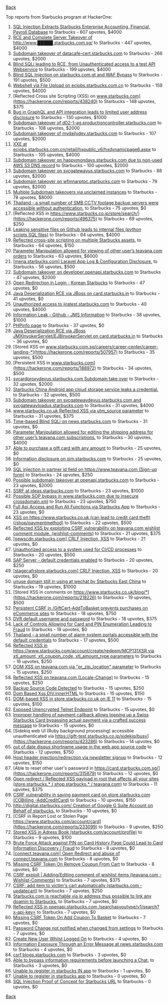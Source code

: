 [Back](../README.md)

Top reports from Starbucks program at HackerOne:

1. [SQL Injection Extracts Starbucks Enterprise Accounting, Financial, Payroll Database](https://hackerone.com/reports/531051) to Starbucks - 607 upvotes, $4000
2. [RCE and Complete Server Takeover of http://www.█████.starbucks.com.sg/](https://hackerone.com/reports/502758) to Starbucks - 447 upvotes, $4000
3. [Subdomain takeover of datacafe-cert.starbucks.com](https://hackerone.com/reports/665398) to Starbucks - 266 upvotes, $2000
4. [Blind SQLi leading to RCE, from Unauthenticated access to a test API Webservice](https://hackerone.com/reports/592400) to Starbucks - 199 upvotes, $4000
5. [Blind SQL Injection on starbucks.com.gt and WAF Bypass](https://hackerone.com/reports/549355) to Starbucks - 191 upvotes, $500
6. [Webshell via File Upload on ecjobs.starbucks.com.cn](https://hackerone.com/reports/506646) to Starbucks - 159 upvotes, $4000
7. [Reflected Cross site Scripting (XSS) on www.starbucks.com](https://hackerone.com/reports/438240) to Starbucks - 148 upvotes, $375
8. [Bug in GraphQL and API integration leads to limited user address disclosure](https://hackerone.com/reports/473742) to Starbucks - 130 upvotes, $1000
9. [Subdomain takeover of d02-1-ag.productioncontroller.starbucks.com](https://hackerone.com/reports/661751) to Starbucks - 108 upvotes, $2000
10. [Subdomain takeover of mydailydev.starbucks.com](https://hackerone.com/reports/570651) to Starbucks - 107 upvotes, $2000
11. [XXE at ecjobs.starbucks.com.cn/retail/hxpublic_v6/hxdynamicpage6.aspx](https://hackerone.com/reports/500515) to Starbucks - 105 upvotes, $4000
12. [Subdomain takeover on happymondays.starbucks.com due to non-used AWS S3 DNS record](https://hackerone.com/reports/186766) to Starbucks - 100 upvotes, $2000
13. [Subdomain takeover on svcgatewayus.starbucks.com](https://hackerone.com/reports/325336) to Starbucks - 88 upvotes, $2000
14. [Subdomain takeover on wfmnarptpc.starbucks.com](https://hackerone.com/reports/388622) to Starbucks - 79 upvotes, $2000
15. [Multiple Subdomain takeovers via unclaimed instances](https://hackerone.com/reports/276269) to Starbucks - 78 upvotes, $8000
16. [Thailand - a small number of SMB CCTV footage backup servers were accessible without authentication.](https://hackerone.com/reports/417360) to Starbucks - 75 upvotes, $0
17. [Reflected XSS in https://www.starbucks.co.jp/store/search/](https://hackerone.com/reports/496375) to Starbucks - 69 upvotes, $250
18. [Leaking sensitive files on Github leads to internal files (python scripts,SQL files)](https://hackerone.com/reports/301831) to Starbucks - 64 upvotes, $4000
19. [Reflected cross-site scripting on multiple Starbucks assets.](https://hackerone.com/reports/629745) to Starbucks - 64 upvotes, $150
20. [Parameter Manipulation allowed for viewing of other user’s teavana.com orders](https://hackerone.com/reports/141090) to Starbucks - 63 upvotes, $6000
21. [[mena.starbucks.com] Laravel App Log &amp; Configuration Disclosure.](https://hackerone.com/reports/401098) to Starbucks - 56 upvotes, $500
22. [Subdomain takeover on developer.openapi.starbucks.com](https://hackerone.com/reports/275714) to Starbucks - 47 upvotes, $2000
23. [Open Redirection in Login - Korean Starbucks](https://hackerone.com/reports/380939) to Starbucks - 47 upvotes, $0
24. [Java Deserialization RCE via JBoss on card.starbucks.in](https://hackerone.com/reports/221294) to Starbucks - 41 upvotes, $0
25. [Unauthorized access to jiratest.starbucks.com](https://hackerone.com/reports/332586) to Starbucks - 40 upvotes, $4000
26. [Information Leak - Github - JMS Information](https://hackerone.com/reports/360811) to Starbucks - 38 upvotes, $1000
27. [PHPinfo page](https://hackerone.com/reports/367050) to Starbucks - 37 upvotes, $0
28. [Java Deserialization RCE via JBoss JMXInvokerServlet/EJBInvokerServlet on card.starbucks.in](https://hackerone.com/reports/153026) to Starbucks - 36 upvotes, $0
29. [Stored XSS on www.starbucks.com.sg/careers/career-center/career-landing-*](https://hackerone.com/reports/507957) to Starbucks - 35 upvotes, $500
30. [Persistent XSS in www.starbucks.com](https://hackerone.com/reports/188972) to Starbucks - 34 upvotes, $500
31. [svcardproxydevus.starbucks.com Subdomain take over](https://hackerone.com/reports/380158) to Starbucks - 32 upvotes, $2000
32. [Starbucks China Android app cloud storage service leaks a credential.](https://hackerone.com/reports/440629) to Starbucks - 32 upvotes, $500
33. [Subdomain takeover on svcgatewaydevus.starbucks.com and svcgatewayloadus.starbucks.com](https://hackerone.com/reports/383564) to Starbucks - 31 upvotes, $4000
34. [www.starbucks.co.uk Reflected XSS via utm_source parameter](https://hackerone.com/reports/140616) to Starbucks - 31 upvotes, $375
35. [Time-based Blind SQLi on news.starbucks.com](https://hackerone.com/reports/198292) to Starbucks - 31 upvotes, $0
36. [Parameter Manipulation allowed for editing the shipping address for other user’s teavana.com subscriptions.](https://hackerone.com/reports/141120) to Starbucks - 30 upvotes, $4000
37. [Able to purchase a gift card with any amount](https://hackerone.com/reports/316789) to Starbucks - 25 upvotes, $0
38. [Information disclosure on sim.starbucks.com](https://hackerone.com/reports/632808) to Starbucks - 25 upvotes, $0
39. [SQL injection in partner id field on https://www.teavana.com (Sign-up form)](https://hackerone.com/reports/269279) to Starbucks - 24 upvotes, $250
40. [Possible subdomain takeover at openapi.starbucks.com](https://hackerone.com/reports/241503) to Starbucks - 23 upvotes, $2000
41. [SSRF at ideas.starbucks.com](https://hackerone.com/reports/500468) to Starbucks - 23 upvotes, $1000
42. [Possible SOP bypass in www.starbucks.com due to insecure crossdomain.xml](https://hackerone.com/reports/244504) to Starbucks - 23 upvotes, $750
43. [Full Api Access and Run All Functions via Starbucks App](https://hackerone.com/reports/232650) to Starbucks - 23 upvotes, $0
44. [XSS on https://www.starbucks.co.uk (can lead to credit card theft) (/shop/paymentmethod)](https://hackerone.com/reports/227486) to Starbucks - 22 upvotes, $500
45. [Reflected XSS by exploiting CSRF vulnerability on teavana.com wishlist comment module. (wishlist-comments)](https://hackerone.com/reports/177508) to Starbucks - 21 upvotes, $375
46. [[newscdn.starbucks.com] CRLF Injection, XSS](https://hackerone.com/reports/192749) to Starbucks - 21 upvotes, $0
47. [Unauthorized access to a system used for CI/CD processes](https://hackerone.com/reports/410475) to Starbucks - 20 upvotes, $500
48. [SAP Server - default credentials enabled](https://hackerone.com/reports/195163) to Starbucks - 20 upvotes, $250
49. [[stagecafrstore.starbucks.com] CRLF Injection, XSS](https://hackerone.com/reports/192667) to Starbucks - 20 upvotes, $0
50. [unuse domain still in using at wechat by Starbucks East China](https://hackerone.com/reports/471265) to Starbucks - 19 upvotes, $1000
51. [Stored XSS in comments on https://www.starbucks.co.uk/blog/*](https://hackerone.com/reports/218226) to Starbucks - 19 upvotes, $500
52. [Persistent CSRF in /GiftCert-AddToBasket prevents purchases on eCommerce sites](https://hackerone.com/reports/206319) to Starbucks - 18 upvotes, $750
53. [DVR default username and password](https://hackerone.com/reports/398797) to Starbucks - 18 upvotes, $375
54. [Lack of Controls Allowing for Card and PIN Enumeration Leading to Fraud](https://hackerone.com/reports/198494) to Starbucks - 18 upvotes, $0
55. [Thailand – a small number of alarm system portals accessible with the default credentials](https://hackerone.com/reports/406486) to Starbucks - 17 upvotes, $500
56. [Reflected XSS in https://www.starbucks.com/account/create/redeem/MCP131XSR via xtl_amount, xtl_coupon_code, xtl_amount_type parameters](https://hackerone.com/reports/531042) to Starbucks - 16 upvotes, $250
57. [DOM XSS on teavana.com via "pr_zip_location" parameter](https://hackerone.com/reports/209736) to Starbucks - 15 upvotes, $250
58. [Reflected XSS on teavana.com (Locale-Change)](https://hackerone.com/reports/190798) to Starbucks - 15 upvotes, $250
59. [Backup Source Code Detected](https://hackerone.com/reports/389454) to Starbucks - 15 upvotes, $250
60. [Dom Based Xss DIV.innerHTML](https://hackerone.com/reports/188185) to Starbucks - 15 upvotes, $150
61. [DOM-based XSS in store.starbucks.co.uk on IE 11](https://hackerone.com/reports/241619) to Starbucks - 15 upvotes, $100
62. [Exposed Unencrypted Telnet Endpoint](https://hackerone.com/reports/194454) to Starbucks - 15 upvotes, $0
63. [Improper handling of payment callback allows topping up a Swiss Starbucks Card bypassing actual payment via a crafted success message](https://hackerone.com/reports/682617) to Starbucks - 15 upvotes, $0
64. [Sidekiq web UI (Ruby background processing) accessible unauthenticated via https://gift-test.starbucks.co.jp/sidekiq/busy](https://hackerone.com/reports/423286) to Starbucks - 14 upvotes, $0
65. [out of date disqus shortname usage in the web app source code](https://hackerone.com/reports/172780) to Starbucks - 12 upvotes, $750
66. [Host header injection/redirection via newsletter signup](https://hackerone.com/reports/229498) to Starbucks - 12 upvotes, $150
67. [Able to reset other user's password in https://card.starbucks.com.sg/](https://hackerone.com/reports/315879) to Starbucks - 12 upvotes, $0
68. [Open redirect / Reflected XSS payload in root that affects all your sites (store.starbucks.* / shop.starbucks.* / teavana.com)](https://hackerone.com/reports/196846) to Starbucks - 11 upvotes, $375
69. [CSRF vulnerability in saving payment card on store.starbucks.com (COBilling -AddCreditCard)](https://hackerone.com/reports/177635) to Starbucks - 10 upvotes, $150
70. [http://digital.starbucks.com/ Creation of Google G Suite Account on Behalf of starbucks.](https://hackerone.com/reports/191179) to Starbucks - 10 upvotes, $0
71. [CSRF in Report Lost or Stolen Page https://www.starbucks.com/account/card](https://hackerone.com/reports/233099) to Starbucks - 9 upvotes, $250
72. [Stored XSS in Adress Book (starbucks.com/account/profile)](https://hackerone.com/reports/186554) to Starbucks - 9 upvotes, $100
73. [Brute Force Attack against PIN on Card History Page Could Lead to Card Information Discovery / Fraud](https://hackerone.com/reports/194318) to Starbucks - 8 upvotes, $0
74. [[connect.teavana.com] Open Redirect and abuse of connect.teavana.com](https://hackerone.com/reports/217430) to Starbucks - 8 upvotes, $0
75. [Missing CSRF Token On Remove Coupun From Cart](https://hackerone.com/reports/227726) to Starbucks - 8 upvotes, $0
76. [CSRF exploit | Adding/Editing comment of wishlist items (teavana.com - Wishlist-Comments)](https://hackerone.com/reports/177639) to Starbucks - 7 upvotes, $375
77. [CSRF: add item to victim's cart automatically (starbucks.com - updatecart)](https://hackerone.com/reports/177472) to Starbucks - 7 upvotes, $250
78. [Starbucks.com is reachable via ip address thus possible to link any doamin to Starbucks.](https://hackerone.com/reports/197585) to Starbucks - 7 upvotes, $0
79. [Reflected XSS in openapi.starbucks.com /searchasyoutype/v1/search?x-api-key=](https://hackerone.com/reports/213190) to Starbucks - 7 upvotes, $0
80. [Missing CSRF Token On Add Coupon To Basket](https://hackerone.com/reports/227725) to Starbucks - 7 upvotes, $0
81. [Password Change not notified when changed from settings](https://hackerone.com/reports/242846) to Starbucks - 7 upvotes, $0
82. [Create New User Whilst Logged On](https://hackerone.com/reports/193478) to Starbucks - 4 upvotes, $0
83. [Information Exposure Through an Error Message at news.starbucks.com](https://hackerone.com/reports/482707) to Starbucks - 4 upvotes, $0
84. [csrf blogs.starbucks.com](https://hackerone.com/reports/198470) to Starbucks - 3 upvotes, $0
85. [Able to bypass information requirements before launching a Chat.](https://hackerone.com/reports/450882) to Starbucks - 3 upvotes, $0
86. [Unable to register in starbucks IN app](https://hackerone.com/reports/212015) to Starbucks - 1 upvotes, $0
87. [Unable to register in starbucks app](https://hackerone.com/reports/236276) to Starbucks - 0 upvotes, $0
88. [SQL Injection Proof of Concept for Starbucks URL](https://hackerone.com/reports/360539) to Starbucks - 0 upvotes, $0


[Back](../README.md)